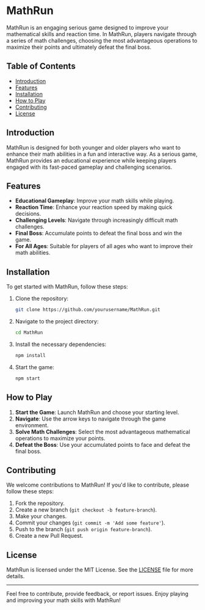 # MathRun

MathRun is an engaging serious game designed to improve your mathematical skills and reaction time. In MathRun, players navigate through a series of math challenges, choosing the most advantageous operations to maximize their points and ultimately defeat the final boss.

## Table of Contents

- [Introduction](#introduction)
- [Features](#features)
- [Installation](#installation)
- [How to Play](#how-to-play)
- [Contributing](#contributing)
- [License](#license)

## Introduction

MathRun is designed for both younger and older players who want to enhance their math abilities in a fun and interactive way. As a serious game, MathRun provides an educational experience while keeping players engaged with its fast-paced gameplay and challenging scenarios.

## Features

- **Educational Gameplay**: Improve your math skills while playing.
- **Reaction Time**: Enhance your reaction speed by making quick decisions.
- **Challenging Levels**: Navigate through increasingly difficult math challenges.
- **Final Boss**: Accumulate points to defeat the final boss and win the game.
- **For All Ages**: Suitable for players of all ages who want to improve their math abilities.

## Installation

To get started with MathRun, follow these steps:

1. Clone the repository:
    ```bash
    git clone https://github.com/yourusername/MathRun.git
    ```
2. Navigate to the project directory:
    ```bash
    cd MathRun
    ```
3. Install the necessary dependencies:
    ```bash
    npm install
    ```
4. Start the game:
    ```bash
    npm start
    ```

## How to Play

1. **Start the Game**: Launch MathRun and choose your starting level.
2. **Navigate**: Use the arrow keys to navigate through the game environment.
3. **Solve Math Challenges**: Select the most advantageous mathematical operations to maximize your points.
4. **Defeat the Boss**: Use your accumulated points to face and defeat the final boss.


## Contributing

We welcome contributions to MathRun! If you'd like to contribute, please follow these steps:

1. Fork the repository.
2. Create a new branch (`git checkout -b feature-branch`).
3. Make your changes.
4. Commit your changes (`git commit -m 'Add some feature'`).
5. Push to the branch (`git push origin feature-branch`).
6. Create a new Pull Request.

## License

MathRun is licensed under the MIT License. See the [LICENSE](LICENSE) file for more details.

---

Feel free to contribute, provide feedback, or report issues. Enjoy playing and improving your math skills with MathRun!
